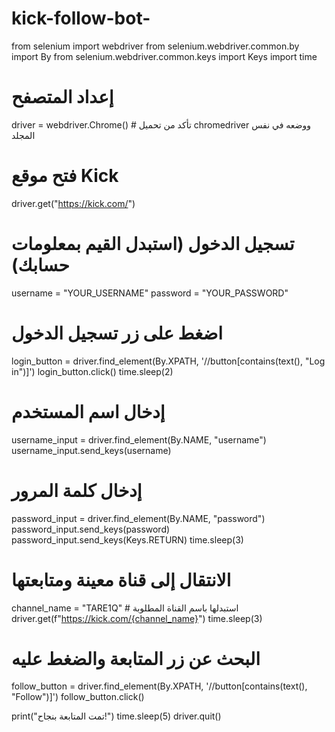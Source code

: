 # kick-follow-bot-
from selenium import webdriver
from selenium.webdriver.common.by import By
from selenium.webdriver.common.keys import Keys
import time

# إعداد المتصفح
driver = webdriver.Chrome()  # تأكد من تحميل chromedriver ووضعه في نفس المجلد

# فتح موقع Kick
driver.get("https://kick.com/")

# تسجيل الدخول (استبدل القيم بمعلومات حسابك)
username = "YOUR_USERNAME"
password = "YOUR_PASSWORD"

# اضغط على زر تسجيل الدخول
login_button = driver.find_element(By.XPATH, '//button[contains(text(), "Log in")]')
login_button.click()
time.sleep(2)

# إدخال اسم المستخدم
username_input = driver.find_element(By.NAME, "username")
username_input.send_keys(username)

# إدخال كلمة المرور
password_input = driver.find_element(By.NAME, "password")
password_input.send_keys(password)
password_input.send_keys(Keys.RETURN)
time.sleep(3)

# الانتقال إلى قناة معينة ومتابعتها
channel_name = "TARE1Q"  # استبدلها باسم القناة المطلوبة
driver.get(f"https://kick.com/{channel_name}")
time.sleep(3)

# البحث عن زر المتابعة والضغط عليه
follow_button = driver.find_element(By.XPATH, '//button[contains(text(), "Follow")]')
follow_button.click()

print("تمت المتابعة بنجاح!")
time.sleep(5)
driver.quit()
